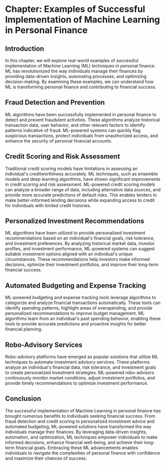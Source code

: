 Chapter: Examples of Successful Implementation of Machine Learning in Personal Finance
======================================================================================

Introduction
------------

In this chapter, we will explore real-world examples of successful implementation of Machine Learning (ML) techniques in personal finance. ML has revolutionized the way individuals manage their finances by providing data-driven insights, automating processes, and optimizing decision-making. By examining these examples, we can understand how ML is transforming personal finance and contributing to financial success.

Fraud Detection and Prevention
------------------------------

ML algorithms have been successfully implemented in personal finance to detect and prevent fraudulent activities. These algorithms analyze historical transaction data, user behavior, and other relevant factors to identify patterns indicative of fraud. ML-powered systems can quickly flag suspicious transactions, protect individuals from unauthorized access, and enhance the security of personal financial accounts.

Credit Scoring and Risk Assessment
----------------------------------

Traditional credit scoring models have limitations in assessing an individual's creditworthiness accurately. ML techniques, such as ensemble models and deep learning algorithms, have shown significant improvements in credit scoring and risk assessment. ML-powered credit scoring models can analyze a broader range of data, including alternative data sources, and provide more accurate predictions of default risks. This enables lenders to make better-informed lending decisions while expanding access to credit for individuals with limited credit histories.

Personalized Investment Recommendations
---------------------------------------

ML algorithms have been utilized to provide personalized investment recommendations based on an individual's financial goals, risk tolerance, and investment preferences. By analyzing historical market data, investor profiles, and investment performance, ML-powered systems can suggest suitable investment options aligned with an individual's unique circumstances. These recommendations help investors make informed decisions, optimize their investment portfolios, and improve their long-term financial success.

Automated Budgeting and Expense Tracking
----------------------------------------

ML-powered budgeting and expense tracking tools leverage algorithms to categorize and analyze financial transactions automatically. These tools can identify spending patterns, highlight areas of overspending, and provide personalized recommendations to improve budget management. ML algorithms learn from an individual's past spending behavior, enabling these tools to provide accurate predictions and proactive insights for better financial planning.

Robo-Advisory Services
----------------------

Robo-advisory platforms have emerged as popular solutions that utilize ML techniques to automate investment advisory services. These platforms analyze an individual's financial data, risk tolerance, and investment goals to create personalized investment strategies. ML-powered robo-advisors continuously monitor market conditions, adjust investment portfolios, and provide timely recommendations to optimize investment performance.

Conclusion
----------

The successful implementation of Machine Learning in personal finance has brought numerous benefits to individuals seeking financial success. From fraud detection and credit scoring to personalized investment advice and automated budgeting, ML-powered solutions have transformed the way individuals manage their finances. By leveraging data-driven insights, automation, and optimization, ML techniques empower individuals to make informed decisions, enhance financial well-being, and achieve their long-term financial goals. Embracing these ML advancements enables individuals to navigate the complexities of personal finance with confidence and maximize their chances of success.
